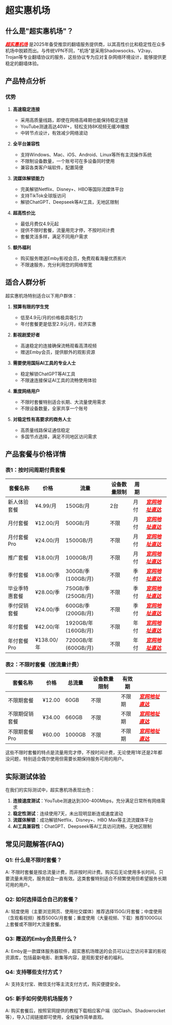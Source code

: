 # 超实惠机场

## 什么是"超实惠机场"？

 [<font color="red">***超实惠机场***</font>](https://cshjc.top/web/#/login?code=8VQ1j5XB) 是2025年备受推崇的翻墙服务提供商，以其高性价比和稳定性在众多机场中脱颖而出。与传统VPN不同，"机场"是采用Shadowsocks、V2ray、Trojan等专业翻墙协议的服务，这些协议专为应对复杂网络环境设计，能够提供更稳定的翻墙体验。

## 产品特点分析 

### 优势

1. **高速稳定连接**
   - 采用高质量线路，即使在网络高峰期也能保持稳定连接
   - YouTube测速高达40W+，轻松支持8K视频无缓冲播放
   - 中转节点设计，有效减少网络波动

2. **全平台兼容性**
   - 支持Windows、Mac、iOS、Android、Linux等所有主流操作系统
   - 不限制设备数量，一个账号可在多设备同时使用
   - 兼容各类客户端软件，配置简便

3. **流媒体解锁能力**
   - 完美解锁Netflix、Disney+、HBO等国际流媒体平台
   - 支持TikTok全球版访问
   - 解锁ChatGPT、Deepseek等AI工具，无地区限制

4. **超高性价比**
   - 最低月费仅4.9元起
   - 提供不限时套餐，流量用完才停，不按时间计费
   - 套餐灵活多样，满足不同用户需求

5. **额外福利**
   - 购买服务赠送Emby影视会员，免费观看海量优质影片
   - 不限速服务，充分利用您的网络带宽

## 适合人群分析

超实惠机场特别适合以下用户群体：

1. **预算有限的学生党**
   - 低至4.9元/月的价格极具吸引力
   - 年付套餐更是低至2.9元/月，经济实惠

2. **影视剧爱好者**
   - 高速稳定的连接确保流畅观看高清视频
   - 赠送Emby会员，提供额外的观影资源

3. **需要使用国际AI工具的专业人士**
   - 稳定解锁ChatGPT等AI工具
   - 不限速连接保证AI工具的流畅使用体验

4. **重度网络用户**
   - 不限时套餐特别适合长期、大流量使用需求
   - 不限设备数量，全家共享一个账号

5. **对稳定性有高要求的商务人士**
   - 高质量线路保证通信稳定
   - 多国节点选择，满足不同地区访问需求

## 产品套餐与价格详情

### 表1：按时间周期付费套餐

| 套餐名称 | 价格 | 流量 | 设备数量限制 | 周期 ||
|---------|------|------|------------|------|---|
| 新人体验套餐 | ¥4.99/月 | 150GB/月 | 2台 | 月付 |  [<font color="red">***官网地址直达***</font>](https://cshjc.top/web/#/login?code=8VQ1j5XB)|
| 月付套餐 | ¥12.00/月 | 500GB/月 | 不限 | 月付 |  [<font color="red">***官网地址直达***</font>](https://cshjc.top/web/#/login?code=8VQ1j5XB)|
| 月付套餐Pro | ¥24.00/月 | 1500GB/月 | 不限 | 月付 |  [<font color="red">***官网地址直达***</font>](https://cshjc.top/web/#/login?code=8VQ1j5XB)|
| 推广套餐 | ¥18.00/月 | 1000GB/月 | 不限 | 月付 |  [<font color="red">***官网地址直达***</font>](https://cshjc.top/web/#/login?code=8VQ1j5XB)|
| 季付套餐 | ¥18.00/季 | 300GB/季(100GB/月) | 不限 | 季付 |  [<font color="red">***官网地址直达***</font>](https://cshjc.top/web/#/login?code=8VQ1j5XB)|
| 毕业季特惠套餐 | ¥28.00/季 | 750GB/季(250GB/月) | 不限 | 季付 |  [<font color="red">***官网地址直达***</font>](https://cshjc.top/web/#/login?code=8VQ1j5XB)|
| 季付促销套餐 | ¥24.00/季 | 600GB/季(200GB/月) | 不限 | 季付 |  [<font color="red">***官网地址直达***</font>](https://cshjc.top/web/#/login?code=8VQ1j5XB)|
| 年付套餐 | ¥42.00/年 | 1920GB/年(160GB/月) | 不限 | 年付 |  [<font color="red">***官网地址直达***</font>](https://cshjc.top/web/#/login?code=8VQ1j5XB)|
| 年付套餐Pro | ¥138.00/年 | 7200GB/年(600GB/月) | 不限 | 年付 |  [<font color="red">***官网地址直达***</font>](https://cshjc.top/web/#/login?code=8VQ1j5XB)|

### 表2：不限时套餐（按流量计费）

| 套餐名称 | 价格 | 总流量 | 设备数量限制 | 有效期 ||
|---------|------|------|------------|------|---|
| 不限期套餐 | ¥12.00 | 60GB | 不限 | 不限期 |  [<font color="red">***官网地址直达***</font>](https://cshjc.top/web/#/login?code=8VQ1j5XB)|
| 不限期促销套餐 | ¥34.00 | 660GB | 不限 | 不限期 |  [<font color="red">***官网地址直达***</font>](https://cshjc.top/web/#/login?code=8VQ1j5XB)|
| 不限期套餐Pro | ¥60.00 | 1000GB | 不限 | 不限期 |  [<font color="red">***官网地址直达***</font>](https://cshjc.top/web/#/login?code=8VQ1j5XB)|

这些不限时套餐的特点是流量用完才停，不按时间计费，无论使用1年还是2年都没问题，特别适合偶尔使用但需要长期保持服务可用的用户。

## 实际测试体验

在我们的实际测试中，超实惠机场表现出色：

1. **连接速度测试**：YouTube测速达到300-400Mbps，充分满足日常所有网络需求
2. **稳定性测试**：连续使用7天，未出现明显断连或速度波动
3. **流媒体解锁**：成功解锁Netflix、Disney+、HBO Max等主流流媒体平台
4. **AI工具兼容性**：ChatGPT、Deepseek等AI工具访问流畅，无地区限制

## 常见问题解答(FAQ)

### Q1: 什么是不限时套餐？
A: 不限时套餐是按总流量计费，而非按时间计费。购买后无论使用多长时间，只要流量未用完，服务就会一直有效。这类套餐特别适合不频繁使用但希望服务长期可用的用户。

### Q2: 如何选择适合自己的套餐？
A: 轻度使用（主要浏览网页、使用社交媒体）推荐选择150G/月套餐；中度使用（含观看视频）推荐500G/月套餐；重度使用（大量视频、下载）推荐1000G以上套餐或不限时大流量套餐。

### Q3: 赠送的Emby会员是什么？
A: Emby是一款媒体服务器软件，超实惠机场赠送的会员可以让您访问丰富的影视资源库，包括最新电影、剧集等内容，是观影爱好者的福利。

### Q4: 支持哪些支付方式？
A: 支持支付宝、微信支付等主流支付方式，购买便捷安全。

### Q5: 新手如何使用机场服务？
A: 购买套餐后，按照官网提供的教程下载相应客户端（如Clash、Shadowrocket等），导入订阅链接即可使用，全程操作简单直观。
